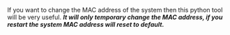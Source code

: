 If you want to change the MAC address of the system then this python tool will be very useful.
***It will only temporary change the MAC address, if you restart the system MAC address will reset to default.***

